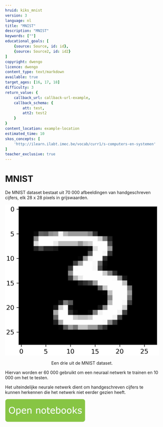```yaml
---
hruid: kiks_mnist
version: 3
language: nl
title: "MNIST"
description: "MNIST"
keywords: [""]
educational_goals: [
    {source: Source, id: id}, 
    {source: Source2, id: id2}
]
copyright: dwengo
licence: dwengo
content_type: text/markdown
available: true
target_ages: [16, 17, 18]
difficulty: 3
return_value: {
    callback_url: callback-url-example,
    callback_schema: {
        att: test,
        att2: test2
    }
}
content_location: example-location
estimated_time: 10
skos_concepts: [
    'http://ilearn.ilabt.imec.be/vocab/curr1/s-computers-en-systemen'
]
teacher_exclusive: true
---
```


# MNIST
De MNIST dataset bestaat uit 70 000 afbeeldingen van handgeschreven cijfers, elk 28 x 28 pixels in grijswaarden. 

![](embed/drie.jpg "Een drie uit de MNIST dataset")
<figure>
    <figcaption align = "center">Een drie uit de MNIST dataset.</figcaption>
</figure>

Hiervan worden er 60 000 gebruikt om een neuraal netwerk te trainen en 10 000 om het te testen.

Het uiteindelijke neurale netwerk dient om handgeschreven cijfers te kunnen herkennen die het netwerk niet eerder gezien heeft.

[![](embed/Knop.png "Knop")](https://kiks.ilabt.imec.be/jupyterhub/?id=1810 "MNIST")
